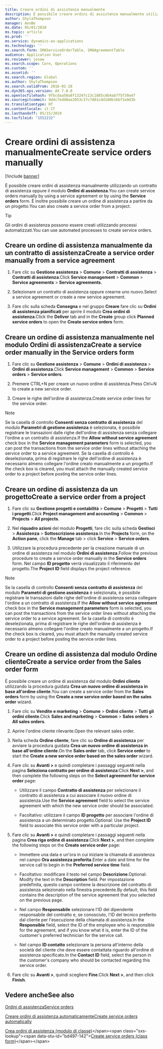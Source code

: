 ```yaml
---
title: Creare ordini di assistenza manualmente
description: È possibile creare ordini di assistenza manualmente utilizzando un contratto di assistenza oppure il modulo **Ordini di assistenza**.
author: ShylaThompson
manager: AnnBe
ms.date: 05/01/2018
ms.topic: article
ms.prod: ''
ms.service: dynamics-ax-applications
ms.technology: ''
ms.search.form: SMAServiceOrderTable, SMAAgreementTable
audience: Application User
ms.reviewer: josaw
ms.search.scope: Core, Operations
ms.custom: ''
ms.assetid: ''
ms.search.region: Global
ms.author: ShylaThompson
ms.search.validFrom: 2016-02-28
ms.dyn365.ops.version: AX 7.0.0
ms.openlocfilehash: 9fbcdaa50a8f13247c13c1885cdb4ab7f5f39a47
ms.sourcegitcommit: 9d4c7edd0ae2053c37c7d81cdd180b16bf3a9d3b
ms.translationtype: HT
ms.contentlocale: it-IT
ms.lasthandoff: 05/15/2019
ms.locfileid: "1552232"
---
```

# <a name="create-service-orders-manually"></a><span data-ttu-id="bd497-103">Creare ordini di assistenza manualmente</span><span class="sxs-lookup"><span data-stu-id="bd497-103">Create service orders manually</span></span>    

[!include [banner](../includes/banner.md)]


<span data-ttu-id="bd497-104">È possibile creare ordini di assistenza manualmente utilizzando un contratto di assistenza oppure il modulo **Ordini di assistenza**.</span><span class="sxs-lookup"><span data-stu-id="bd497-104">You can create service orders manually by using a service agreement or by using the **Service orders** form.</span></span> <span data-ttu-id="bd497-105">È inoltre possibile creare un ordine di assistenza a partire da un progetto.</span><span class="sxs-lookup"><span data-stu-id="bd497-105">You can also create a service order from a project.</span></span>

> [!TIP]
> <P><span data-ttu-id="bd497-106">Gli ordini di assistenza possono essere creati utilizzando processi automatizzati.</span><span class="sxs-lookup"><span data-stu-id="bd497-106">You can use automated processes to create service orders.</span></span> 

## <a name="create-a-service-order-manually-from-a-service-agreement"></a><span data-ttu-id="bd497-107">Creare un ordine di assistenza manualmente da un contratto di assistenza</span><span class="sxs-lookup"><span data-stu-id="bd497-107">Create a service order manually from a service agreement</span></span>

1.  <span data-ttu-id="bd497-108">Fare clic su **Gestione assistenza** \> **Comune** \> **Contratti di assistenza** \> **Contratti di assistenza**.</span><span class="sxs-lookup"><span data-stu-id="bd497-108">Click **Service management** \> **Common** \> **Service agreements** \> **Service agreements**.</span></span>

2.  <span data-ttu-id="bd497-109">Selezionare un contratto di assistenza oppure crearne uno nuovo.</span><span class="sxs-lookup"><span data-stu-id="bd497-109">Select a service agreement or create a new service agreement.</span></span>

3.  <span data-ttu-id="bd497-110">Fare clic sulla scheda **Consegna** e nel gruppo **Creare** fare clic su **Ordini di assistenza pianificati** per aprire il modulo **Crea ordini di assistenza**.</span><span class="sxs-lookup"><span data-stu-id="bd497-110">Click the **Deliver** tab and in the **Create** group click **Planned service orders** to open the **Create service orders** form.</span></span>

## <a name="create-a-service-order-manually-in-the-service-orders-form"></a><span data-ttu-id="bd497-111">Creare un ordine di assistenza manualmente nel modulo Ordini di assistenza</span><span class="sxs-lookup"><span data-stu-id="bd497-111">Create a service order manually in the Service orders form</span></span>

1.  <span data-ttu-id="bd497-112">Fare clic su **Gestione assistenza** \> **Comune** \> **Ordini di assistenza** \> **Ordini di assistenza**.</span><span class="sxs-lookup"><span data-stu-id="bd497-112">Click **Service management** \> **Common** \> **Service orders** \> **Service orders**.</span></span>

2.  <span data-ttu-id="bd497-113">Premere CTRL+N per creare un nuovo ordine di assistenza.</span><span class="sxs-lookup"><span data-stu-id="bd497-113">Press Ctrl+N to create a new service order.</span></span>

3.  <span data-ttu-id="bd497-114">Creare le righe dell'ordine di assistenza.</span><span class="sxs-lookup"><span data-stu-id="bd497-114">Create service order lines for the service order.</span></span>

> [!NOTE]
> <P><span data-ttu-id="bd497-115">Se la casella di controllo <STRONG>Consenti senza contratto di assistenza</STRONG> del modulo <STRONG>Parametri di gestione assistenza</STRONG> è selezionata, è possibile registrare le transazioni dalle righe dell'ordine di assistenza senza collegare l'ordine a un contratto di assistenza.</span><span class="sxs-lookup"><span data-stu-id="bd497-115">If the <STRONG>Allow without service agreement</STRONG> check box in the <STRONG>Service management parameters</STRONG> form is selected, you can post the transactions from the service order lines without attaching the service order to a service agreement.</span></span> <span data-ttu-id="bd497-116">Se la casella di controllo è deselezionata, prima di registrare le righe dell'ordine di assistenza è necessario almeno collegare l'ordine creato manualmente a un progetto.</span><span class="sxs-lookup"><span data-stu-id="bd497-116">If the check box is cleared, you must attach the manually created service order to a project before posting the service order lines.</span></span></P>

## <a name="create-a-service-order-from-a-project"></a><span data-ttu-id="bd497-117">Creare un ordine di assistenza da un progetto</span><span class="sxs-lookup"><span data-stu-id="bd497-117">Create a service order from a project</span></span>

1.  <span data-ttu-id="bd497-118">Fare clic su **Gestione progetti e contabilità** \> **Comune** \> **Progetti** \> **Tutti i progetti**.</span><span class="sxs-lookup"><span data-stu-id="bd497-118">Click **Project management and accounting** \> **Common** \> **Projects** \> **All projects**.</span></span>

2.  <span data-ttu-id="bd497-119">Nel **riquadro azioni** del modulo **Progetti**, fare clic sulla scheda **Gestisci** \> **Assistenza** \> **Sottoscrizione assistenza**.</span><span class="sxs-lookup"><span data-stu-id="bd497-119">In the **Projects** form, on the **Action pane**, click the **Manage** tab \> click **Service** \> **Service orders**.</span></span>

3.  <span data-ttu-id="bd497-120">Utilizzare la procedura precedente per la creazione manuale di un ordine di assistenza nel modulo **Ordini di assistenza**.</span><span class="sxs-lookup"><span data-stu-id="bd497-120">Follow the previous procedure to create a service order manually in the **Service orders** form.</span></span> <span data-ttu-id="bd497-121">Nel campo **ID progetto** verrà visualizzato il riferimento del progetto.</span><span class="sxs-lookup"><span data-stu-id="bd497-121">The **Project ID** field displays the project reference.</span></span>

> [!NOTE]
> <P><span data-ttu-id="bd497-122">Se la casella di controllo <STRONG>Consenti senza contratto di assistenza</STRONG> del modulo <STRONG>Parametri di gestione assistenza</STRONG> è selezionata, è possibile registrare le transazioni dalle righe dell'ordine di assistenza senza collegare l'ordine a un contratto di assistenza.</span><span class="sxs-lookup"><span data-stu-id="bd497-122">If the <STRONG>Allow without service agreement</STRONG> check box in the <STRONG>Service management parameters</STRONG> form is selected, you can post the transactions from the service order lines without attaching the service order to a service agreement.</span></span> <span data-ttu-id="bd497-123">Se la casella di controllo è deselezionata, prima di registrare le righe dell'ordine di assistenza è necessario almeno collegare l'ordine creato manualmente a un progetto.</span><span class="sxs-lookup"><span data-stu-id="bd497-123">If the check box is cleared, you must attach the manually created service order to a project before posting the service order lines.</span></span></P>

## <a name="create-a-service-order-from-the-sales-order-form"></a><span data-ttu-id="bd497-124">Creare un ordine di assistenza dal modulo Ordine cliente</span><span class="sxs-lookup"><span data-stu-id="bd497-124">Create a service order from the Sales order form</span></span>

<span data-ttu-id="bd497-125">È possibile creare un ordine di assistenza dal modulo **Ordini cliente** utilizzando la procedura guidata **Crea un nuovo ordine di assistenza in base all'ordine cliente**.</span><span class="sxs-lookup"><span data-stu-id="bd497-125">You can create a service order from the **Sales orders** form by using the **Create a new service order based on the sales order** wizard.</span></span>

1.  <span data-ttu-id="bd497-126">Fare clic su **Vendite e marketing** \> **Comune** \> **Ordini cliente** \> **Tutti gli ordini cliente**.</span><span class="sxs-lookup"><span data-stu-id="bd497-126">Click **Sales and marketing** \> **Common** \> **Sales orders** \> **All sales orders**.</span></span>

2.  <span data-ttu-id="bd497-127">Aprire l'ordine cliente rilevante.</span><span class="sxs-lookup"><span data-stu-id="bd497-127">Open the relevant sales order.</span></span>

3.  <span data-ttu-id="bd497-128">Nella scheda **Ordine cliente**, fare clic su **Ordine di assistenza** per avviare la procedura guidata **Crea un nuovo ordine di assistenza in base all'ordine cliente**.</span><span class="sxs-lookup"><span data-stu-id="bd497-128">On the **Sales order** tab, click **Service order** to start the **Create a new service order based on the sales order** wizard.</span></span>

4.  <span data-ttu-id="bd497-129">Fare clic su **Avanti \>** e quindi completare i passaggi seguenti nella pagina **Seleziona contratto per ordine di assistenza**:</span><span class="sxs-lookup"><span data-stu-id="bd497-129">Click **Next \>**, and then complete the following steps on the **Select agreement for service order** page:</span></span>
    
      - <span data-ttu-id="bd497-130">Utilizzare il campo **Contratto di assistenza** per selezionare il contratto di assistenza a cui associare il nuovo ordine di assistenza.</span><span class="sxs-lookup"><span data-stu-id="bd497-130">Use the **Service agreement** field to select the service agreement with which the new service order should be associated.</span></span>
    
      - <span data-ttu-id="bd497-131">Facoltativo: utilizzare il campo **ID progetto** per associare l'ordine di assistenza a un determinato progetto.</span><span class="sxs-lookup"><span data-stu-id="bd497-131">Optional: Use the **Project ID** field to associate this service order with a particular project.</span></span>

5.  <span data-ttu-id="bd497-132">Fare clic su **Avanti \>** e quindi completare i passaggi seguenti nella pagina **Crea riga ordine di assistenza**:</span><span class="sxs-lookup"><span data-stu-id="bd497-132">Click **Next \>**, and then complete the following steps on the **Create service order** page:</span></span>
    
      - <span data-ttu-id="bd497-133">Immettere una data e un'ora in cui iniziare la chiamata di assistenza nel campo **Ora assistenza preferita**.</span><span class="sxs-lookup"><span data-stu-id="bd497-133">Enter a date and time for the service call to begin in the **Preferred service time** field.</span></span>
    
      - <span data-ttu-id="bd497-134">Facoltativo: modificare il testo nel campo **Descrizione**.</span><span class="sxs-lookup"><span data-stu-id="bd497-134">Optional: Modify the text in the **Description** field.</span></span> <span data-ttu-id="bd497-135">Per impostazione predefinita, questo campo contiene la descrizione del contratto di assistenza selezionato nella finestra precedente.</span><span class="sxs-lookup"><span data-stu-id="bd497-135">By default, this field contains the description of the service agreement that you selected on the previous page.</span></span>
    
      - <span data-ttu-id="bd497-136">Nel campo **Responsabile** selezionare l'ID del dipendente responsabile del contratto e, se conosciuto, l'ID del tecnico preferito dal cliente per l'esecuzione della chiamata di assistenza.</span><span class="sxs-lookup"><span data-stu-id="bd497-136">In the **Responsible** field, select the ID of the employee who is responsible for the agreement, and if you know what it is, enter the ID of the customer's preferred technician for the service call.</span></span>
    
      - <span data-ttu-id="bd497-137">Nel campo **ID contatto** selezionare la persona all'interno della società del cliente che deve essere contattata riguardo all'ordine di assistenza specificato.</span><span class="sxs-lookup"><span data-stu-id="bd497-137">In the **Contact ID** field, select the person in the customer's company who should be contacted regarding this service order.</span></span>

6.  <span data-ttu-id="bd497-138">Fare clic su **Avanti \>**, quindi scegliere **Fine**.</span><span class="sxs-lookup"><span data-stu-id="bd497-138">Click **Next \>**, and then click **Finish**.</span></span>


## <a name="see-also"></a><span data-ttu-id="bd497-139">Vedere anche</span><span class="sxs-lookup"><span data-stu-id="bd497-139">See also</span></span>

[<span data-ttu-id="bd497-140">Ordini di assistenza</span><span class="sxs-lookup"><span data-stu-id="bd497-140">Service orders</span></span>](service-orders.md)

[<span data-ttu-id="bd497-141">Creare ordini di assistenza automaticamente</span><span class="sxs-lookup"><span data-stu-id="bd497-141">Create service orders automatically</span></span>](create-service-orders-automatically.md)

<span data-ttu-id="bd497-142">[Crea ordini di assistenza (modulo di classe)](https://technet.microsoft.com/en-us/library/aa553901\(v=ax.60\))</span><span class="sxs-lookup"><span data-stu-id="bd497-142">[Create service orders (class form)](https://technet.microsoft.com/en-us/library/aa553901\(v=ax.60\))</span></span> 

